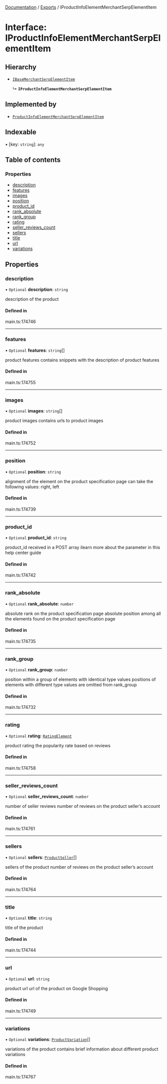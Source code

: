 [Documentation](../README.md) / [Exports](../modules.md) / IProductInfoElementMerchantSerpElementItem

# Interface: IProductInfoElementMerchantSerpElementItem

## Hierarchy

- [`IBaseMerchantSerpElementItem`](IBaseMerchantSerpElementItem.md)

  ↳ **`IProductInfoElementMerchantSerpElementItem`**

## Implemented by

- [`ProductInfoElementMerchantSerpElementItem`](../classes/ProductInfoElementMerchantSerpElementItem.md)

## Indexable

▪ [key: `string`]: `any`

## Table of contents

### Properties

- [description](IProductInfoElementMerchantSerpElementItem.md#description)
- [features](IProductInfoElementMerchantSerpElementItem.md#features)
- [images](IProductInfoElementMerchantSerpElementItem.md#images)
- [position](IProductInfoElementMerchantSerpElementItem.md#position)
- [product\_id](IProductInfoElementMerchantSerpElementItem.md#product_id)
- [rank\_absolute](IProductInfoElementMerchantSerpElementItem.md#rank_absolute)
- [rank\_group](IProductInfoElementMerchantSerpElementItem.md#rank_group)
- [rating](IProductInfoElementMerchantSerpElementItem.md#rating)
- [seller\_reviews\_count](IProductInfoElementMerchantSerpElementItem.md#seller_reviews_count)
- [sellers](IProductInfoElementMerchantSerpElementItem.md#sellers)
- [title](IProductInfoElementMerchantSerpElementItem.md#title)
- [url](IProductInfoElementMerchantSerpElementItem.md#url)
- [variations](IProductInfoElementMerchantSerpElementItem.md#variations)

## Properties

### description

• `Optional` **description**: `string`

description of the product

#### Defined in

main.ts:174746

___

### features

• `Optional` **features**: `string`[]

product features
contains snippets with the description of product features

#### Defined in

main.ts:174755

___

### images

• `Optional` **images**: `string`[]

product images
contains urls to product images

#### Defined in

main.ts:174752

___

### position

• `Optional` **position**: `string`

alignment of the element on the product specification page
can take the following values:
right, left

#### Defined in

main.ts:174739

___

### product\_id

• `Optional` **product\_id**: `string`

product_id received in a POST array
ilearn more about the parameter in this help center guide

#### Defined in

main.ts:174742

___

### rank\_absolute

• `Optional` **rank\_absolute**: `number`

absolute rank on the product specification page
absolute position among all the elements found on the product specification page

#### Defined in

main.ts:174735

___

### rank\_group

• `Optional` **rank\_group**: `number`

position within a group of elements with identical type values
positions of elements with different type values are omitted from rank_group

#### Defined in

main.ts:174732

___

### rating

• `Optional` **rating**: [`RatingElement`](../classes/RatingElement.md)

product rating 
the popularity rate based on reviews

#### Defined in

main.ts:174758

___

### seller\_reviews\_count

• `Optional` **seller\_reviews\_count**: `number`

number of seller reviews
number of reviews on the product seller’s account

#### Defined in

main.ts:174761

___

### sellers

• `Optional` **sellers**: [`ProductSeller`](../classes/ProductSeller.md)[]

sellers of the product
number of reviews on the product seller’s account

#### Defined in

main.ts:174764

___

### title

• `Optional` **title**: `string`

title of the product

#### Defined in

main.ts:174744

___

### url

• `Optional` **url**: `string`

product url
url of the product on Google Shopping

#### Defined in

main.ts:174749

___

### variations

• `Optional` **variations**: [`ProductVariation`](../classes/ProductVariation.md)[]

variations of the product
contains brief information about different product variations

#### Defined in

main.ts:174767
